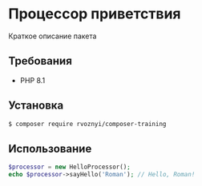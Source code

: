 # Процессор приветствия
Краткое описание пакета

## Требования
- PHP 8.1

## Установка
```bash
$ composer require rvoznyi/composer-training
```

## Использование
```php
$processor = new HelloProcessor();
echo $processor->sayHello('Roman'); // Hello, Roman!
```
